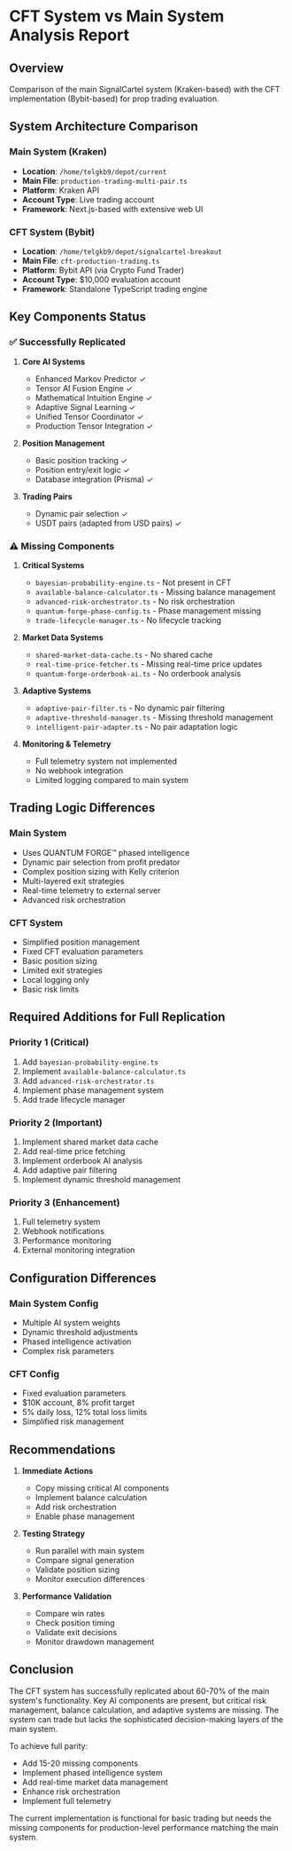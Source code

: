 # CFT System vs Main System Analysis Report

## Overview
Comparison of the main SignalCartel system (Kraken-based) with the CFT implementation (Bybit-based) for prop trading evaluation.

## System Architecture Comparison

### Main System (Kraken)
- **Location**: `/home/telgkb9/depot/current`
- **Main File**: `production-trading-multi-pair.ts`
- **Platform**: Kraken API
- **Account Type**: Live trading account
- **Framework**: Next.js-based with extensive web UI

### CFT System (Bybit)
- **Location**: `/home/telgkb9/depot/signalcartel-breakout`
- **Main File**: `cft-production-trading.ts`
- **Platform**: Bybit API (via Crypto Fund Trader)
- **Account Type**: $10,000 evaluation account
- **Framework**: Standalone TypeScript trading engine

## Key Components Status

### ✅ Successfully Replicated
1. **Core AI Systems**
   - Enhanced Markov Predictor ✓
   - Tensor AI Fusion Engine ✓
   - Mathematical Intuition Engine ✓
   - Adaptive Signal Learning ✓
   - Unified Tensor Coordinator ✓
   - Production Tensor Integration ✓

2. **Position Management**
   - Basic position tracking ✓
   - Position entry/exit logic ✓
   - Database integration (Prisma) ✓

3. **Trading Pairs**
   - Dynamic pair selection ✓
   - USDT pairs (adapted from USD pairs) ✓

### ⚠️ Missing Components
1. **Critical Systems**
   - `bayesian-probability-engine.ts` - Not present in CFT
   - `available-balance-calculator.ts` - Missing balance management
   - `advanced-risk-orchestrator.ts` - No risk orchestration
   - `quantum-forge-phase-config.ts` - Phase management missing
   - `trade-lifecycle-manager.ts` - No lifecycle tracking

2. **Market Data Systems**
   - `shared-market-data-cache.ts` - No shared cache
   - `real-time-price-fetcher.ts` - Missing real-time price updates
   - `quantum-forge-orderbook-ai.ts` - No orderbook analysis

3. **Adaptive Systems**
   - `adaptive-pair-filter.ts` - No dynamic pair filtering
   - `adaptive-threshold-manager.ts` - Missing threshold management
   - `intelligent-pair-adapter.ts` - No pair adaptation logic

4. **Monitoring & Telemetry**
   - Full telemetry system not implemented
   - No webhook integration
   - Limited logging compared to main system

## Trading Logic Differences

### Main System
- Uses QUANTUM FORGE™ phased intelligence
- Dynamic pair selection from profit predator
- Complex position sizing with Kelly criterion
- Multi-layered exit strategies
- Real-time telemetry to external server
- Advanced risk orchestration

### CFT System
- Simplified position management
- Fixed CFT evaluation parameters
- Basic position sizing
- Limited exit strategies
- Local logging only
- Basic risk limits

## Required Additions for Full Replication

### Priority 1 (Critical)
1. Add `bayesian-probability-engine.ts`
2. Implement `available-balance-calculator.ts`
3. Add `advanced-risk-orchestrator.ts`
4. Implement phase management system
5. Add trade lifecycle manager

### Priority 2 (Important)
1. Implement shared market data cache
2. Add real-time price fetching
3. Implement orderbook AI analysis
4. Add adaptive pair filtering
5. Implement dynamic threshold management

### Priority 3 (Enhancement)
1. Full telemetry system
2. Webhook notifications
3. Performance monitoring
4. External monitoring integration

## Configuration Differences

### Main System Config
- Multiple AI system weights
- Dynamic threshold adjustments
- Phased intelligence activation
- Complex risk parameters

### CFT Config
- Fixed evaluation parameters
- $10K account, 8% profit target
- 5% daily loss, 12% total loss limits
- Simplified risk management

## Recommendations

1. **Immediate Actions**
   - Copy missing critical AI components
   - Implement balance calculation
   - Add risk orchestration
   - Enable phase management

2. **Testing Strategy**
   - Run parallel with main system
   - Compare signal generation
   - Validate position sizing
   - Monitor execution differences

3. **Performance Validation**
   - Compare win rates
   - Check position timing
   - Validate exit decisions
   - Monitor drawdown management

## Conclusion

The CFT system has successfully replicated about 60-70% of the main system's functionality. Key AI components are present, but critical risk management, balance calculation, and adaptive systems are missing. The system can trade but lacks the sophisticated decision-making layers of the main system.

To achieve full parity:
- Add 15-20 missing components
- Implement phased intelligence system
- Add real-time market data management
- Enhance risk orchestration
- Implement full telemetry

The current implementation is functional for basic trading but needs the missing components for production-level performance matching the main system.